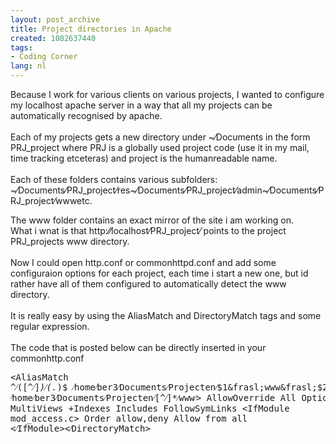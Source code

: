 ```yaml
---
layout: post_archive
title: Project directories in Apache
created: 1082637440
tags:
- Coding Corner
lang: nl
---
```

Because I work for various clients on various projects, I wanted to configure my localhost apache server in a way that all my projects can be automatically recognised by apache.<br /><br />Each of my projects gets a new directory under ~&frasl;Documents in the form PRJ_project where PRJ is a globally used project code (use it in my mail, time tracking etceteras) and project is the humanreadable name. <br /><br />Each of these folders contains various subfolders: ~&frasl;Documents&frasl;PRJ_project&frasl;res~&frasl;Documents&frasl;PRJ_project&frasl;admin~&frasl;Documents&frasl;PRJ_project&frasl;wwwetc.

The www folder contains an exact mirror of the site i am working on.<br />What i wnat is that http:&frasl;&frasl;localhost&frasl;PRJ_project&frasl; points to the project PRJ_projects www directory.<br /><br />Now I could open http.conf or commonhttpd.conf and add some configuraion options for each project, each time i start a new one, but id rather have all of them configured to automatically detect the www directory.<br /><br />It is really easy by using the AliasMatch and DirectoryMatch tags and some regular expression.<br /><br />The code that is posted below can be directly inserted in your commonhttp.conf<pre>&lt;AliasMatch ^&frasl;([^&frasl;]*)&frasl;(.*)$ &frasl;home&frasl;ber3&frasl;Documents&frasl;Projecten&frasl;$1&frasl;www&frasl;$2&lt;DirectoryMatch &frasl;home&frasl;ber3&frasl;Documents&frasl;Projecten&frasl;[^&frasl;]*&frasl;www&frasl;&gt;    AllowOverride All    Options MultiViews +Indexes Includes FollowSymLinks    &lt;IfModule mod_access.c&gt;      Order allow,deny      Allow from all    &lt;&frasl;IfModule&gt;&lt;&frasl;DirectoryMatch&gt;</pre>
